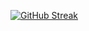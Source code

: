 <a href="https://github.com/KhajiitLikeToSneak"><img src="https://github-readme-streak-stats-rdrm.vercel.app?user=rdrm&theme=dark&hide_border=true&date_format=%5BY%20%5DM%20j&card_width=900" alt="GitHub Streak" /></a>


<!--
**KhajiitLikeToSneak/KhajiitLikeToSneak** is a ✨ _special_ ✨ repository because its `README.md` (this file) appears on your GitHub profile.

Here are some ideas to get you started:

- 🔭 I’m currently working on ...
- 🌱 I’m currently learning ...
- 👯 I’m looking to collaborate on ...
- 🤔 I’m looking for help with ...
- 💬 Ask me about ...
- 📫 How to reach me: ...
- 😄 Pronouns: ...
- ⚡ Fun fact: ...
-->
